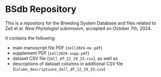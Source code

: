 # BSdb Repository

This is a repository for the Breeding System Database and files related to Zell et al. _New Phytologist_ submission, accepted on October 7th, 2024. 

It contains the following: 

- main manuscript file PDF (`zell2024-ms.pdf`)
- supplement PDF (`zell2024-supp.pdf`)
- dataset CSV file (`Zell_df_12_29_23.csv`), as well as
- descriptions of dataset columns in additional CSV file (`Column_descriptions_Zell_df_12_29_23.csv`)

